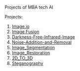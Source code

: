 Projects of MBA tech AI

Projects:
1. [Image.io](https://github.com/orgs/CollegeProjs/discussions/1) 
2. [Image Fusion](https://github.com/orgs/CollegeProjs/discussions/1) 
3. [Darkness-Free-Infrared-Image](https://github.com/orgs/CollegeProjs/discussions/1)
4. [Noise-Addition-and-Removal](https://github.com/orgs/CollegeProjs/discussions/1) 
5. [Image_Segmentation](https://github.com/orgs/CollegeProjs/discussions/1) 
6. [Image_Restoration](https://github.com/orgs/CollegeProjs/discussions/1) 
7. [2D_TO_3D](https://github.com/orgs/CollegeProjs/discussions/1) 
8. [Steganography](https://github.com/orgs/CollegeProjs/discussions/1) 


